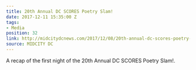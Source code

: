 ```yaml
---
title: 20th Annual DC SCORES Poetry Slam!
date: 2017-12-11 15:35:00 Z
tags:
- Media
position: 32
link: http://midcitydcnews.com/2017/12/08/20th-annual-dc-scores-poetry-slam/
source: MIDCITY DC
---
```


A recap of the first night of the 20th Annual DC SCORES Poetry Slam!.